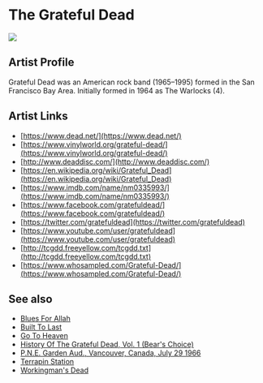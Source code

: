 # The Grateful Dead

![](../../asssets/artists/The_Grateful_Dead.png)

## Artist Profile

Grateful Dead was an American rock band (1965–1995) formed in the San Francisco Bay Area. Initially formed in 1964 as The Warlocks (4).

## Artist Links

- [https://www.dead.net/](https://www.dead.net/)
- [https://www.vinylworld.org/grateful-dead/](https://www.vinylworld.org/grateful-dead/)
- [http://www.deaddisc.com/](http://www.deaddisc.com/)
- [https://en.wikipedia.org/wiki/Grateful_Dead](https://en.wikipedia.org/wiki/Grateful_Dead)
- [https://www.imdb.com/name/nm0335993/](https://www.imdb.com/name/nm0335993/)
- [https://www.facebook.com/gratefuldead/](https://www.facebook.com/gratefuldead/)
- [https://twitter.com/gratefuldead](https://twitter.com/gratefuldead)
- [https://www.youtube.com/user/gratefuldead](https://www.youtube.com/user/gratefuldead)
- [http://tcgdd.freeyellow.com/tcgdd.txt](http://tcgdd.freeyellow.com/tcgdd.txt)
- [https://www.whosampled.com/Grateful-Dead/](https://www.whosampled.com/Grateful-Dead/)


## See also

- [Blues For Allah](The_Grateful_Dead-Blues_For_Allah.md)
- [Built To Last](The_Grateful_Dead-Built_To_Last.md)
- [Go To Heaven](The_Grateful_Dead-Go_To_Heaven.md)
- [History Of The Grateful Dead, Vol. 1 (Bear's Choice)](The_Grateful_Dead-History_Of_The_Grateful_Dead__Vol_1_Bears_Choice.md)
- [P.N.E. Garden Aud., Vancouver, Canada, July 29 1966](The_Grateful_Dead-PNE_Garden_Aud__Vancouver__Canada__July_29_1966.md)
- [Terrapin Station](The_Grateful_Dead-Terrapin_Station.md)
- [Workingman's Dead](The_Grateful_Dead-Workingmans_Dead.md)
